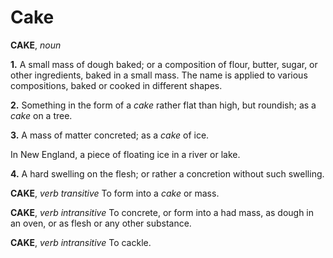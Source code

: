 # Cake

**CAKE**, _noun_

**1.** A small mass of dough baked; or a composition of flour, butter, sugar, or other ingredients, baked in a small mass. The name is applied to various compositions, baked or cooked in different shapes.

**2.** Something in the form of a _cake_ rather flat than high, but roundish; as a _cake_ on a tree.

**3.** A mass of matter concreted; as a _cake_ of ice.

In New England, a piece of floating ice in a river or lake.

**4.** A hard swelling on the flesh; or rather a concretion without such swelling.

**CAKE**, _verb transitive_ To form into a _cake_ or mass.

**CAKE**, _verb intransitive_ To concrete, or form into a had mass, as dough in an oven, or as flesh or any other substance.

**CAKE**, _verb intransitive_ To cackle.